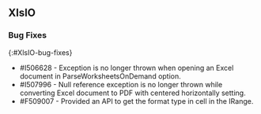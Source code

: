 ## XlsIO

### Bug Fixes 
{:#XlsIO-bug-fixes}
 
* \#I506628 - Exception is no longer thrown when opening an Excel document in ParseWorksheetsOnDemand option.
* \#I507996 - Null reference exception is no longer thrown while converting Excel document to PDF with centered horizontally setting.
* \#F509007 - Provided an API to get the format type in cell in the IRange.